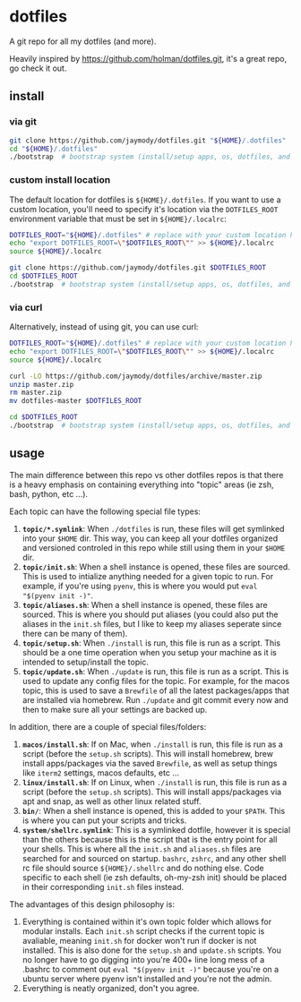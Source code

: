 # dotfiles

A git repo for all my dotfiles (and more).

Heavily inspired by https://github.com/holman/dotfiles.git, it's a great repo, go check it out.


## install
### via git
```sh
git clone https://github.com/jaymody/dotfiles.git "${HOME}/.dotfiles"
cd "${HOME}/.dotfiles"
./bootstrap  # bootstrap system (install/setup apps, os, dotfiles, and other software)
```

### custom install location
The default location for dotfiles is `${HOME}/.dotfiles`. If you want to use a custom location, you'll need to specify it's location via the `DOTFILES_ROOT` environment variable that must be set in `${HOME}/.localrc`:
```sh
DOTFILES_ROOT="${HOME}/.dotfiles" # replace with your custom location here
echo "export DOTFILES_ROOT=\"$DOTFILES_ROOT\"" >> ${HOME}/.localrc
source ${HOME}/.localrc

git clone https://github.com/jaymody/dotfiles.git $DOTFILES_ROOT
cd $DOTFILES_ROOT
./bootstrap  # bootstrap system (install/setup apps, os, dotfiles, and other software)
```

### via curl
Alternatively, instead of using git, you can use curl:
```sh
DOTFILES_ROOT="${HOME}/.dotfiles" # replace with your custom location here
echo "export DOTFILES_ROOT=\"$DOTFILES_ROOT\"" >> ${HOME}/.localrc
source ${HOME}/.localrc

curl -LO https://github.com/jaymody/dotfiles/archive/master.zip
unzip master.zip
rm master.zip
mv dotfiles-master $DOTFILES_ROOT

cd $DOTFILES_ROOT
./bootstrap  # bootstrap system (install/setup apps, os, dotfiles, and other software)
```

## usage

The main difference between this repo vs other dotfiles repos is that there is a heavy emphasis on containing everything into "topic" areas (ie zsh, bash, python, etc ...).

Each topic can have the following special file types:
1. **`topic/*.symlink`**: When `./dotfiles` is run, these files will get symlinked into your `$HOME` dir. This way, you can keep all your dotfiles organized and versioned controled in this repo while still using them in your `$HOME` dir.
2. **`topic/init.sh`**: When a shell instance is opened, these files are sourced. This is used to intialize anything needed for a given topic to run. For example, if you're using `pyenv`, this is where you would put `eval "$(pyenv init -)"`.
3. **`topic/aliases.sh`**: When a shell instance is opened, these files are sourced. This is where you should put aliases (you could also put the aliases in the `init.sh` files, but I like to keep my aliases seperate since there can be many of them).
4. **`topic/setup.sh`**: When `./install` is run, this file is run as a script. This should be a one time operation when you setup your machine as it is intended to setup/install the topic.
5. **`topic/update.sh`**: When `./update` is run, this file is run as a script. This is used to update any config files for the topic. For example, for the macos topic, this is used to save a `Brewfile` of all the latest packages/apps that are installed via homebrew. Run `./update` and git commit every now and then to make sure all your settings are backed up.

In addition, there are a couple of special files/folders:
1. **`macos/install.sh`**: If on Mac, when `./install` is run, this file is run as a script (before the `setup.sh` scripts). This will install homebrew, brew install apps/packages via the saved `Brewfile`, as well as setup things like `iterm2` settings, macos defaults, etc ...
2. **`linux/install.sh`**: If on Linux, when `./install` is run, this file is run as a script (before the `setup.sh` scripts). This will install apps/packages via apt and snap, as well as other linux related stuff.
3. **`bin/`**: When a shell instance is opened, this is added to your `$PATH`. This is where you can put your scripts and tricks.
4. **`system/shellrc.symlink`**: This is a symlinked dotfile, however it is special than the others because this is the script that is the entry point for all your shells. This is where all the `init.sh` and `aliases.sh` files are searched for and sourced on startup. `bashrc`, `zshrc`, and any other shell rc file should source `${HOME}/.shellrc` and do nothing else. Code specific to each shell (ie zsh defaults, oh-my-zsh init) should be placed in their corresponding `init.sh` files instead.

The advantages of this design philosophy is:
1. Everything is contained within it's own topic folder which allows for modular installs. Each `init.sh` script checks if the current topic is avaliable, meaning `init.sh` for docker won't run if docker is not installed. This is also done for the `setup.sh` and `update.sh` scripts. You no longer have to go digging into you're 400+ line long mess of a .bashrc to comment out `eval "$(pyenv init -)"` because you're on a ubuntu server where pyenv isn't installed and you're not the admin.
2. Everything is neatly organized, don't you agree.
